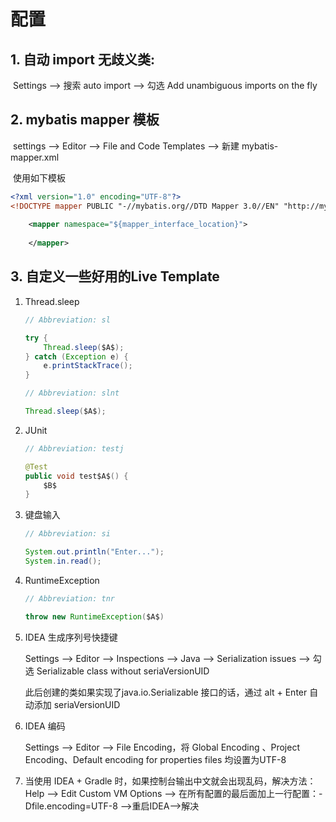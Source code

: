 # 配置

## 1. 自动 import 无歧义类:

​	Settings --> 搜索 auto import --> 勾选 Add unambiguous imports on the fly

## 2. mybatis mapper 模板

​	settings --> Editor --> File and Code Templates --> 新建 mybatis-mapper.xml

​	使用如下模板

```xml
<?xml version="1.0" encoding="UTF-8"?>
<!DOCTYPE mapper PUBLIC "-//mybatis.org//DTD Mapper 3.0//EN" "http://mybatis.org/dtd/mybatis-3-mapper.dtd">
    
    <mapper namespace="${mapper_interface_location}">
    
    </mapper>
```

## 3. 自定义一些好用的Live Template

1. Thread.sleep

   ```java
   // Abbreviation: sl
   
   try {
       Thread.sleep($A$);
   } catch (Exception e) {
       e.printStackTrace();
   }
   
   // Abbreviation: slnt
   
   Thread.sleep($A$);
   ```

2. JUnit

   ```java
   // Abbreviation: testj
   
   @Test
   public void test$A$() {
       $B$
   }
   ```

3. 键盘输入

   ```java
   // Abbreviation: si
   
   System.out.println("Enter...");
   System.in.read();
   ```

4. RuntimeException

   ```java
   // Abbreviation: tnr
   
   throw new RuntimeException($A$)
   ```

   

5. IDEA 生成序列号快捷键

   Settings --> Editor --> Inspections --> Java --> Serialization issues --> 勾选 Serializable class without seriaVersionUID

   此后创建的类如果实现了java.io.Serializable 接口的话，通过 alt + Enter 自动添加 seriaVersionUID

6. IDEA 编码

   Settings --> Editor --> File Encoding，将  Global Encoding 、Project Encoding、Default encoding for properties files 均设置为UTF-8

7. 当使用 IDEA + Gradle 时，如果控制台输出中文就会出现乱码，解决方法：Help --> Edit Custom VM Options --> 在所有配置的最后面加上一行配置：-Dfile.encoding=UTF-8 -->重启IDEA-->解决
